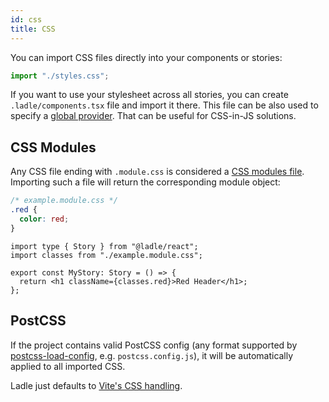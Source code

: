 ```yaml
---
id: css
title: CSS
---
```


You can import CSS files directly into your components or stories:

```js
import "./styles.css";
```

If you want to use your stylesheet across all stories, you can create `.ladle/components.tsx` file and import it there. This file can be also used to specify a [global provider](/docs/providers). That can be useful for CSS-in-JS solutions.

## CSS Modules

Any CSS file ending with `.module.css` is considered a [CSS modules file](https://github.com/css-modules/css-modules). Importing such a file will return the corresponding module object:

```css
/* example.module.css */
.red {
  color: red;
}
```

```tsx
import type { Story } from "@ladle/react";
import classes from "./example.module.css";

export const MyStory: Story = () => {
  return <h1 className={classes.red}>Red Header</h1>;
};
```

## PostCSS

If the project contains valid PostCSS config (any format supported by [postcss-load-config](https://github.com/postcss/postcss-load-config), e.g. `postcss.config.js`), it will be automatically applied to all imported CSS.

Ladle just defaults to [Vite's CSS handling](https://vitejs.dev/guide/features.html#css).
